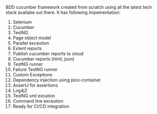 BDD cucumber framework created from scratch using all the latest tech stack availabe out there. It has following impementation:

1) Selenium 
2) Cucumber
3) TestNG
4) Page object model
5) Parallel exceution
6) Extent reports
7) Publish cucumber reports to cloud
8) Cucumber reports (html, json)
9) TestNG runner
10) Failure TestNG runner
11) Custom Exceptions
12) Dependency injection using pico-container
13) AssertJ for assertions
14) Log4j2
15) TestNG xml excution
16) Command line exceution 
17) Ready for CI/CD integration
